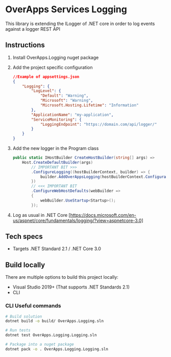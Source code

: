 # OverApps Services Logging

This library is extending the ILogger of .NET core in order to log events against a logger REST API

## Instructions

1. Install OverApps.Logging nuget package
2. Add the project specific configuration

    ```json
    //Example of appsettings.json
    {
        "Logging": {
            "LogLevel": {
                "Default": "Warning",
                "Microsoft": "Warning",
                "Microsoft.Hosting.Lifetime": "Information"
            },
            "ApplicationName": "my-application",
            "ServiceMonitoring": {
                "LoggingEndpoint": "https://domain.com/api/logger/"
            }
        }
    }
    ```

3. Add the new logger in the Program class

    ```csharp
    public static IHostBuilder CreateHostBuilder(string[] args) =>
        Host.CreateDefaultBuilder(args)
            // IMPORTANT BIT >>>
            .ConfigureLogging((hostBuilderContext, builder) => {
                builder.AddOverAppsLogging(hostBuilderContext.Configuration, new HttpClient());
            })
            // <<< IMPORTANT BIT
            .ConfigureWebHostDefaults(webBuilder =>
            {
                webBuilder.UseStartup<Startup>();
            });
    ```

4. Log as usual in .NET Core [https://docs.microsoft.com/en-us/aspnet/core/fundamentals/logging/?view=aspnetcore-3.0]

## Tech specs

- Targets .NET Standard 2.1 / .NET Core 3.0

## Build locally

There are multiple options to build this project locally:

- Visual Studio 2019+ (That supports .NET Standards 2.1)
- CLI

### CLI Useful commands

```bash
# Build solution
dotnet build -o build/ OverApps.Logging.sln

# Run tests
dotnet test OverApps.Logging.Logging.sln

# Package into a nuget package
dotnet pack -o . OverApps.Logging.Logging.sln
```